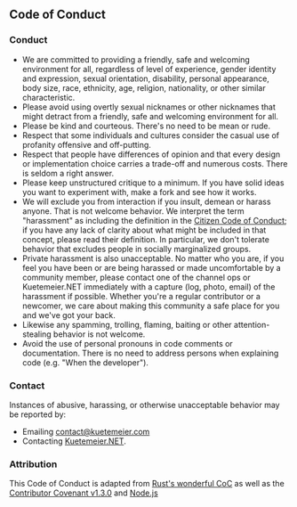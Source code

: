 ## Code of Conduct

### Conduct

* We are committed to providing a friendly, safe and welcoming
  environment for all, regardless of level of experience, gender
  identity and expression, sexual orientation, disability,
  personal appearance, body size, race, ethnicity, age, religion,
  nationality, or other similar characteristic.
* Please avoid using overtly sexual nicknames or other nicknames that
  might detract from a friendly, safe and welcoming environment for
  all.
* Please be kind and courteous. There's no need to be mean or rude.
* Respect that some individuals and cultures consider the casual use of
  profanity offensive and off-putting.
* Respect that people have differences of opinion and that every
  design or implementation choice carries a trade-off and numerous
  costs. There is seldom a right answer.
* Please keep unstructured critique to a minimum. If you have solid
  ideas you want to experiment with, make a fork and see how it works.
* We will exclude you from interaction if you insult, demean or harass
  anyone. That is not welcome behavior. We interpret the term
  "harassment" as including the definition in the [Citizen Code of
  Conduct](http://citizencodeofconduct.org/); if you have any lack of
  clarity about what might be included in that concept, please read
  their definition. In particular, we don't tolerate behavior that
  excludes people in socially marginalized groups.
* Private harassment is also unacceptable. No matter who you are, if
  you feel you have been or are being harassed or made uncomfortable
  by a community member, please contact one of the channel ops or
  Kuetemeier.NET immediately with a capture (log, photo, email) of
  the harassment if possible. Whether you're a regular contributor or
  a newcomer, we care about making this community a safe place for you
  and we've got your back.
* Likewise any spamming, trolling, flaming, baiting or other
  attention-stealing behavior is not welcome.
* Avoid the use of personal pronouns in code comments or
  documentation. There is no need to address persons when explaining
  code (e.g. "When the developer").

### Contact
Instances of abusive, harassing, or otherwise unacceptable behavior may be
reported by:

* Emailing [contact@kuetemeier.com](mailto:contact@kuetemeier.com)
* Contacting [Kuetemeier.NET](https://kuetemeier.com/contact).

### Attribution

This Code of Conduct is adapted from [Rust's wonderful
CoC](http://www.rust-lang.org/conduct.html) as well as the
[Contributor Covenant v1.3.0](http://contributor-covenant.org/version/1/3/0/) and [Node.js](https://github.com/nodejs/node/blob/master/CODE_OF_CONDUCT.md)